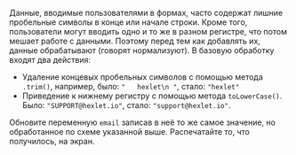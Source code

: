 
Данные, вводимые пользователями в формах, часто содержат лишние пробельные символы в конце или начале строки. Кроме того, пользователи могут вводить одно и то же в разном регистре, что потом мешает работе с данными. Поэтому перед тем как добавлять их, данные обрабатывают (говорят нормализуют). В базовую обработку входят два действия:

* Удаление концевых пробельных символов с помощью метода `.trim()`, например, было: `"   hexlet\n "`, стало: `"hexlet"`
* Приведение к нижнему регистру с помощью метода `toLowerCase()`. Было: `"SUPPORT@hexlet.io"`, стало: `"support@hexlet.io"`.

Обновите переменную `email` записав в неё то же самое значение, но обработанное по схеме указанной выше. Распечатайте то, что получилось, на экран.

